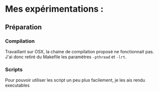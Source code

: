 # Mes expérimentations :

## Préparation

### Compilation
Travaillant sur OSX, la chaine de compilation proposé ne fonctionnait pas. J'ai donc retiré du Makefile les paramètres ``-pthread`` et ``-lrt``.

### Scripts
Pour pouvoir utiliser les script un peu plus facilement, je les ais rendu executables

